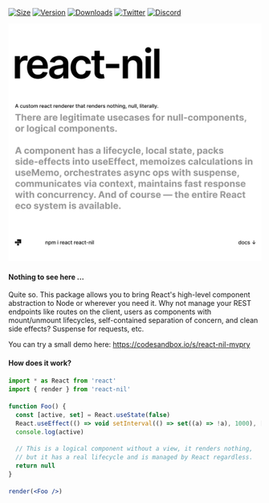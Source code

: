 [![Size](https://img.shields.io/bundlephobia/minzip/react-nil?label=gzip&style=flat&colorA=000000&colorB=000000)](https://bundlephobia.com/package/react-nil)
[![Version](https://img.shields.io/npm/v/react-nil?style=flat&colorA=000000&colorB=000000)](https://npmjs.com/package/react-nil)
[![Downloads](https://img.shields.io/npm/dt/react-nil.svg?style=flat&colorA=000000&colorB=000000)](https://npmjs.com/package/react-nil)
[![Twitter](https://img.shields.io/twitter/follow/pmndrs?label=%40pmndrs&style=flat&colorA=000000&colorB=000000&logo=twitter&logoColor=000000)](https://twitter.com/pmndrs)
[![Discord](https://img.shields.io/discord/740090768164651008?style=flat&colorA=000000&colorB=000000&label=discord&logo=discord&logoColor=000000)](https://discord.gg/poimandres)

<p align="left">
  <a id="cover" href="#cover">
    <picture>
      <source media="(prefers-color-scheme: dark)" srcset=".github/dark.svg">
      <img alt="There are legitimate use cases for null components or logical components. A component has a lifecycle, local state, packs side-effects into useEffect, memoizes calculations in useMemo, orchestrates async ops with suspense, communicates via context, and maintains fast response with concurrency. And, of course — the entire React ecosystem is available." src=".github/light.svg">
    </picture>
  </a>
</p>

#### Nothing to see here ...

Quite so. This package allows you to bring React's high-level component abstraction to Node or wherever you need it. Why not manage your REST endpoints like routes on the client, users as components with mount/unmount lifecycles, self-contained separation of concern, and clean side effects? Suspense for requests, etc.

You can try a small demo here: https://codesandbox.io/s/react-nil-mvpry

#### How does it work?

```jsx
import * as React from 'react'
import { render } from 'react-nil'

function Foo() {
  const [active, set] = React.useState(false)
  React.useEffect(() => void setInterval(() => set((a) => !a), 1000), [])
  console.log(active)

  // This is a logical component without a view, it renders nothing,
  // but it has a real lifecycle and is managed by React regardless.
  return null
}

render(<Foo />)
```
